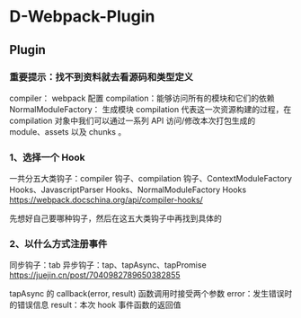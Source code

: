 # D-Webpack-Plugin

## Plugin



### 重要提示：找不到资料就去看源码和类型定义
compiler： webpack 配置
compilation：能够访问所有的模块和它们的依赖
NormalModuleFactory： 生成模块
compilation 代表这一次资源构建的过程，在 compilation 对象中我们可以通过一系列 API 访问/修改本次打包生成的 module、assets 以及 chunks 。



### 1、选择一个 Hook
  一共分五大类钩子：compiler 钩子、compilation 钩子、ContextModuleFactory Hooks、JavascriptParser Hooks、NormalModuleFactory Hooks
  https://webpack.docschina.org/api/compiler-hooks/

先想好自己要哪种钩子，然后在这五大类钩子中再找到具体的



### 2、以什么方式注册事件

同步钩子：tab
异步钩子：tap、tapAsync、tapPromise
https://juejin.cn/post/7040982789650382855

tapAsync 的 callback(error, result) 函数调用时接受两个参数
error：发生错误时的错误信息
result：本次 hook 事件函数的返回值
